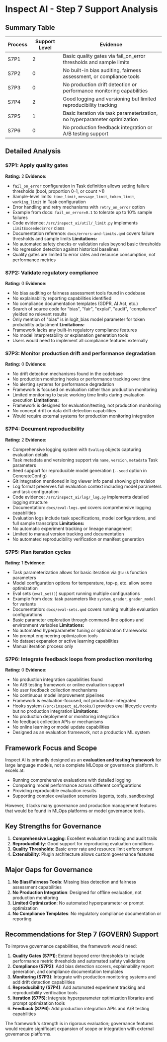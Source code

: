 # Inspect AI - Step 7 Support Analysis

## Summary Table
| Process | Support Level | Evidence |
|---------|--------------|----------|
| S7P1 | 2 | Basic quality gates via fail_on_error thresholds and sample limits |
| S7P2 | 0 | No built-in bias auditing, fairness assessment, or compliance tools |
| S7P3 | 0 | No production drift detection or performance monitoring capabilities |
| S7P4 | 2 | Good logging and versioning but limited reproducibility tracking |
| S7P5 | 1 | Basic iteration via task parameterization, no hyperparameter optimization |
| S7P6 | 0 | No production feedback integration or A/B testing support |

## Detailed Analysis

### S7P1: Apply quality gates
**Rating:** 2
**Evidence:**
- `fail_on_error` configuration in Task definition allows setting failure thresholds (bool, proportion 0-1, or count >1)
- Sample-level limits: `time_limit`, `message_limit`, `token_limit`, `working_limit` in Task configuration
- Error handling and retry mechanisms with `retry_on_error` option
- Example from docs: `fail_on_error=0.1` to tolerate up to 10% sample failures
- Code evidence: `/src/inspect_ai/util/_limit.py` implements `LimitExceededError` class
- Documentation reference: `docs/errors-and-limits.qmd` covers failure thresholds and sample limits
**Limitations:**
- No automated safety checks or validation rules beyond basic thresholds
- No regression detection against historical baselines
- Quality gates are limited to error rates and resource consumption, not performance metrics

### S7P2: Validate regulatory compliance
**Rating:** 0
**Evidence:**
- No bias auditing or fairness assessment tools found in codebase
- No explainability reporting capabilities identified
- No compliance documentation templates (GDPR, AI Act, etc.)
- Search of source code for "bias", "fair", "explai", "audit", "compliance" yielded no relevant results
- Only mention of "bias" is in logit_bias model parameter for token probability adjustment
**Limitations:**
- Framework lacks any built-in regulatory compliance features
- No model interpretability or explanation generation tools
- Users would need to implement all compliance features externally

### S7P3: Monitor production drift and performance degradation
**Rating:** 0
**Evidence:**
- No drift detection mechanisms found in the codebase
- No production monitoring hooks or performance tracking over time
- No alerting systems for performance degradation
- Framework is focused on evaluation rather than production monitoring
- Limited monitoring to basic working time limits during evaluation execution
**Limitations:**
- Framework is designed for evaluation/testing, not production monitoring
- No concept drift or data drift detection capabilities
- Would require external systems for production monitoring integration

### S7P4: Document reproducibility
**Rating:** 2
**Evidence:**
- Comprehensive logging system with `EvalLog` objects capturing evaluation details
- Task metadata and versioning support via `name`, `version`, `metadata` Task parameters
- Seed support for reproducible model generation (`--seed` option in GenerateConfig)
- Git integration mentioned in log viewer info panel showing git revision
- Log format preserves full evaluation context including model parameters and task configuration
- Code evidence: `/src/inspect_ai/log/_log.py` implements detailed logging structure
- Documentation: `docs/eval-logs.qmd` covers comprehensive logging capabilities
- Evaluation logs include task specifications, model configurations, and full sample transcripts
**Limitations:**
- No automatic experiment tracking or lineage management
- Limited to manual version tracking and documentation
- No automated reproducibility verification or manifest generation

### S7P5: Plan iteration cycles
**Rating:** 1
**Evidence:**
- Task parameterization allows for basic iteration via `@task` function parameters
- Model configuration options for temperature, top-p, etc. allow some optimization
- Eval sets (`eval_set()`) support running multiple configurations
- Example from docs: task parameters like `system`, `grader`, `grader_model` for variants
- Documentation: `docs/eval-sets.qmd` covers running multiple evaluation configurations
- Basic parameter exploration through command-line options and environment variables
**Limitations:**
- No automated hyperparameter tuning or optimization frameworks
- No prompt engineering optimization tools
- No dataset expansion or active learning capabilities
- Manual iteration process only

### S7P6: Integrate feedback loops from production monitoring
**Rating:** 0
**Evidence:**
- No production integration capabilities found
- No A/B testing framework or online evaluation support
- No user feedback collection mechanisms
- No continuous model improvement pipelines
- Framework is evaluation-focused, not production-integrated
- Hooks system (`/src/inspect_ai/hooks/`) provides eval lifecycle events but no production integration
**Limitations:**
- No production deployment or monitoring integration
- No feedback collection APIs or mechanisms
- No online learning or model update capabilities
- Designed as an evaluation framework, not a production ML system

## Framework Focus and Scope

Inspect AI is primarily designed as an **evaluation and testing framework** for large language models, not a complete MLOops or governance platform. It excels at:

- Running comprehensive evaluations with detailed logging 
- Comparing model performance across different configurations
- Providing reproducible evaluation results
- Supporting complex evaluation scenarios (agents, tools, sandboxing)

However, it lacks many governance and production management features that would be found in MLOps platforms or model governance tools.

## Key Strengths for Governance

1. **Comprehensive Logging**: Excellent evaluation tracking and audit trails
2. **Reproducibility**: Good support for reproducing evaluation conditions
3. **Quality Thresholds**: Basic error rate and resource limit enforcement
4. **Extensibility**: Plugin architecture allows custom governance features

## Major Gaps for Governance

1. **No Bias/Fairness Tools**: Missing bias detection and fairness assessment capabilities
2. **No Production Integration**: Designed for offline evaluation, not production monitoring
3. **Limited Optimization**: No automated hyperparameter or prompt optimization
4. **No Compliance Templates**: No regulatory compliance documentation or reporting

## Recommendations for Step 7 (GOVERN) Support

To improve governance capabilities, the framework would need:

1. **Quality Gates (S7P1)**: Extend beyond error thresholds to include performance metric thresholds and automated safety validations
2. **Compliance (S7P2)**: Add bias detection scorers, explainability report generation, and compliance documentation templates
3. **Monitoring (S7P3)**: Integrate with production monitoring systems and add drift detection capabilities
4. **Reproducibility (S7P4)**: Add automated experiment tracking and reproducibility verification tools
5. **Iteration (S7P5)**: Integrate hyperparameter optimization libraries and prompt optimization tools
6. **Feedback (S7P6)**: Add production integration APIs and A/B testing capabilities

The framework's strength is in rigorous evaluation; governance features would require significant expansion of scope or integration with external governance platforms.